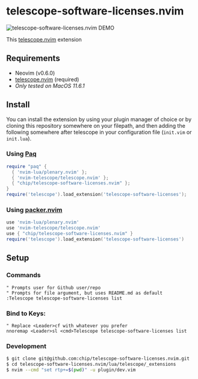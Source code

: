 # telescope-software-licenses.nvim

![telescope-software-licenses.nvim DEMO](assets/telescope-software-licenses.gif "telescope-software-licenses.nvim DEMO")

This [telescope.nvim](https://github.com/nvim-telescope/telescope.nvim)
extension 

## Requirements

- Neovim (v0.6.0)
- [telescope.nvim](https://github.com/nvim-telescope/telescope.nvim) (required)
- *Only tested on MacOS 11.6.1*

## Install

You can install the extension by using your plugin manager of choice or by
cloning this repository somewhere on your filepath, and then adding the
following somewhere after telescope in your configuration file (`init.vim` or
`init.lua`).

### Using [Paq](https://github.com/savq/paq-nvim)
```lua
require "paq" {
  { 'nvim-lua/plenary.nvim' };
  { 'nvim-telescope/telescope.nvim' };
  { "chip/telescope-software-licenses.nvim" };
}
require('telescope').load_extension('telescope-software-licenses');
```

### Using [packer.nvim](https://github.com/wbthomason/packer.nvim)
```lua
use 'nvim-lua/plenary.nvim'
use 'nvim-telescope/telescope.nvim'
use { "chip/telescope-software-licenses.nvim" }
require('telescope').load_extension('telescope-software-licenses')
```
## Setup

### Commands

```vim
" Prompts user for Github user/repo
" Prompts for file argument, but uses README.md as default
:Telescope telescope-software-licenses list
```

### Bind to Keys:

```vim
" Replace <Leader>cf with whatever you prefer
nnoremap <Leader>sl <cmd>Telescope telescope-software-licenses list
```

### Development

```zsh
$ git clone git@github.com:chip/telescope-software-licenses.nvim.git
$ cd telescope-software-licenses.nvim/lua/telescope/_extensions
$ nvim --cmd "set rtp+=$(pwd)" -u plugin/dev.vim
```
